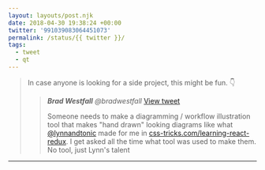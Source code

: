 ```yaml
---
layout: layouts/post.njk
date: 2018-04-30 19:38:24 +00:00
twitter: '991039083064451073'
permalink: /status/{{ twitter }}/
tags: 
  - tweet
  - qt
---
```


> In case anyone is looking for a side project, this might be fun. 👇 
> 
> > <cite>**Brad Westfall** @bradwestfall</cite> [View tweet](https://twitter.com/bradwestfall/status/991034877003816960)
> > 
> > Someone needs to make a diagramming / workflow illustration tool that makes "hand drawn" looking diagrams like what [@lynnandtonic](/) made for me in [css-tricks.com/learning-react-redux](https://css-tricks.com/learning-react-redux). I get asked all the time what tool was used to make them. No tool, just Lynn's talent

---
